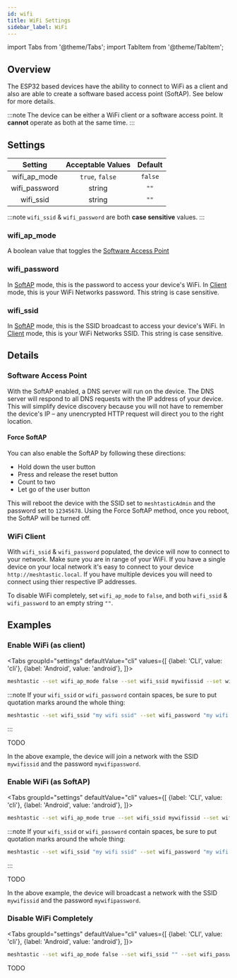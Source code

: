 ```yaml
---
id: wifi
title: WiFi Settings
sidebar_label: WiFi
---
```

import Tabs from '@theme/Tabs';
import TabItem from '@theme/TabItem';

## Overview

The ESP32 based devices have the ability to connect to WiFi as a client and also are able to create a software based access point (SoftAP). See below for more details.

:::note
The device can be either a WiFi client or a software access point. It **cannot** operate as both at the same time.
:::

## Settings

| Setting | Acceptable Values | Default |
| :-----: | :---------------: | :-----: |
| wifi_ap_mode | `true`, `false` | `false` |
| wifi_password | string | `""` |
| wifi_ssid | string | `""` |

:::note
`wifi_ssid` & `wifi_password` are both **case sensitive** values.
:::

### wifi_ap_mode

A boolean value that toggles the [Software Access Point](#software-access-point)

### wifi_password

In [SoftAP](#software-access-point) mode, this is the password to access your device's WiFi. In [Client](#wifi-client) mode, this is your WiFi Networks password. This string is case sensitive.

### wifi_ssid

In [SoftAP](#software-access-point) mode, this is the SSID broadcast to access your device's WiFi. In [Client](#wifi-client) mode, this is your WiFi Networks SSID. This string is case sensitive.

## Details

### Software Access Point

With the SoftAP enabled, a DNS server will run on the device. The DNS server will respond to all DNS requests with the IP address of your device. This will simplify device discovery because you will not have to remember the device's IP – any unencrypted HTTP request will direct you to the right location.

#### Force SoftAP

You can also enable the SoftAP by following these directions:

* Hold down the user button
* Press and release the reset button
* Count to two
* Let go of the user button

This will reboot the device with the SSID set to `meshtasticAdmin` and the password set to `12345678`. Using the Force SoftAP method, once you reboot, the SoftAP will be turned off.

### WiFi Client

With `wifi_ssid` & `wifi_password` populated, the device will now to connect to your network. Make sure you are in range of your WiFi. If you have a single device on your local network it's easy to connect to your device `http://meshtastic.local`. If you have multiple devices you will need to connect using thier respective IP addresses.

To disable WiFi completely, set `wifi_ap_mode` to `false`, and both `wifi_ssid` & `wifi_password` to an empty string `""`.

## Examples

### Enable WiFi (as client)
<Tabs
  groupId="settings"
  defaultValue="cli"
  values={[
    {label: 'CLI', value: 'cli'},
    {label: 'Android', value: 'android'},
  ]}>
  <TabItem value="cli">

  ```bash title="Enabling WiFi Client"
  meshtastic --set wifi_ap_mode false --set wifi_ssid mywifissid --set wifi_password mywifipassword
  ```

:::note
If your `wifi_ssid` or `wifi_password` contain spaces, be sure to put quotation marks around the whole thing:
```bash title="Example with spaces"
meshtastic --set wifi_ssid "my wifi ssid" --set wifi_password "my wifi password"
```
:::
  </TabItem>
  <TabItem value="android">

  TODO

  </TabItem>
</Tabs>

In the above example, the device will join a network with the SSID `mywifissid` and the password `mywifipassword`.

### Enable WiFi (as SoftAP)
<Tabs
  groupId="settings"
  defaultValue="cli"
  values={[
    {label: 'CLI', value: 'cli'},
    {label: 'Android', value: 'android'},
  ]}>
  <TabItem value="cli">

  ```bash title="Software Access Point Example"
  meshtastic --set wifi_ap_mode true --set wifi_ssid mywifissid --set wifi_password mywifipassword
  ```

:::note
If your `wifi_ssid` or `wifi_password` contain spaces, be sure to put quotation marks around the whole thing:
```bash title="Example with spaces"
meshtastic --set wifi_ssid "my wifi ssid" --set wifi_password "my wifi password"
```
:::



  </TabItem>
  <TabItem value="android">

  TODO

  </TabItem>
</Tabs>

In the above example, the device will broadcast a network with the SSID `mywifissid` and the password `mywifipassword`.

### Disable WiFi Completely
<Tabs
  groupId="settings"
  defaultValue="cli"
  values={[
    {label: 'CLI', value: 'cli'},
    {label: 'Android', value: 'android'},
  ]}>
  <TabItem value="cli">

  ```bash title="Example - Disabling WiFi"
  meshtastic --set wifi_ap_mode false --set wifi_ssid "" --set wifi_password ""
  ```


  </TabItem>
  <TabItem value="android">

  TODO

  </TabItem>
</Tabs>
